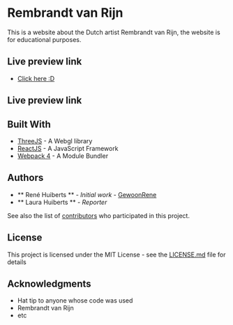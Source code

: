 # Rembrandt van Rijn

This is a website about the Dutch artist Rembrandt van Rijn, the website is for educational purposes.

## Live preview link

* [Click here :D](http://www.rhuiberts.nl/artist/)


## Live preview link



## Built With

* [ThreeJS](https://threejs.org/) - A Webgl library
* [ReactJS](https://maven.apache.org/) - A JavaScript Framework
* [Webpack 4](https://webpack.js.org/) - A Module Bundler

## Authors

* ** René Huiberts ** - *Initial work* - [GewoonRene](https://github.com/GewoonRene)
* ** Laura Huiberts ** - *Reporter*

See also the list of [contributors](https://github.com/your/project/contributors) who participated in this project.

## License

This project is licensed under the MIT License - see the [LICENSE.md](LICENSE.md) file for details

## Acknowledgments

* Hat tip to anyone whose code was used
* Rembrandt van Rijn
* etc
